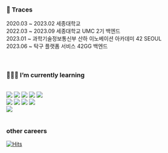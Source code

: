 ### 🌲 Traces
<div>2020.03 ~ 2023.02 세종대학교</div>
<div>2022.03 ~ 2023.09 세종대학교 UMC 2기 백엔드</div>
<div>2023.01 ~         과학기술정보통신부 산하 이노베이션 아카데미 42 SEOUL </div>
<div>2023.06 ~         탁구 플랫폼 서비스 42GG 백엔드</div>
<br><br>

### 🧑🏻‍💻 I’m currently learning
<br>
  <img src="https://img.shields.io/badge/c-A8B9CC?style=for-the-badge&logo=c&logoColor=white">
  <img src="https://img.shields.io/badge/c++-00599C?style=for-the-badge&logo=c%2B%2B&logoColor=white">
  <img src="https://img.shields.io/badge/JAVA-FF6A00?style=for-the-badge&logo=JAVA&logoColor=white">
  <img src="https://img.shields.io/badge/python-3776AB?style=for-the-badge&logo=python&logoColor=white">
  <img src="https://img.shields.io/badge/R-276DC3?style=for-the-badge&logo=R&logoColor=white">
  <br>
  <img src="https://img.shields.io/badge/springboot-6DB33F?style=for-the-badge&logo=springboot&logoColor=white">
  <img src="https://img.shields.io/badge/mysql-4479A1?style=for-the-badge&logo=mysql&logoColor=white">
  <img src="https://img.shields.io/badge/linux-FCC624?style=for-the-badge&logo=linux&logoColor=white">
  <img src="https://img.shields.io/badge/amazon aws-232F3E?style=for-the-badge&logo=amazonaws&logoColor=white">
  <br>
  <img src="https://img.shields.io/badge/seoul-000000?style=for-the-badge&logo=42&logoColor=white">
<br><br>
  
### other careers

[![Hits](https://hits.seeyoufarm.com/api/count/incr/badge.svg?url=https%3A%2F%2Fgithub.com%2F8luerose)](https://hits.seeyoufarm.com)
<!--
**shinplest/shinplest** is a ✨ _special_ ✨ repository because its `README.md` (this file) appears on your GitHub profile.

